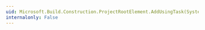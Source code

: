 ```yaml
---
uid: Microsoft.Build.Construction.ProjectRootElement.AddUsingTask(System.String,System.String,System.String)
internalonly: False
---
```

